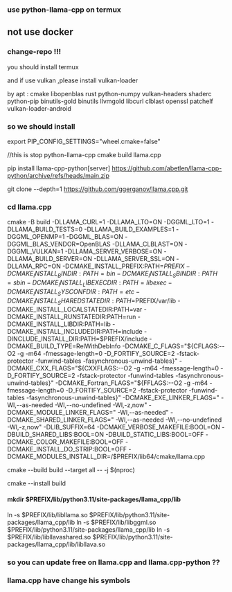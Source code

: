 ### use python-llama-cpp on termux

## not use docker

### change-repo !!!

you should install termux

and if use vulkan ,please install vulkan-loader

by apt : cmake libopenblas rust python-numpy vulkan-headers shaderc
python-pip binutils-gold binutils llvmgold libcurl clblast openssl
patchelf vulkan-loader-android

### so we should install

export PIP_CONFIG_SETTINGS="wheel.cmake=false"

//this is stop python-llama-cpp cmake build llama.cpp

pip install llama-cpp-python\[server] 
<https://github.com/abetlen/llama-cpp-python/archive/refs/heads/main.zip>

git clone --depth=1 <https://github.com/ggerganov/llama.cpp.git>

### cd llama.cpp
cmake -B build -DLLAMA_CURL=1 -DLLAMA_LTO=ON -DGGML_LTO=1 -DLLAMA_BUILD_TESTS=0 -DLLAMA_BUILD_EXAMPLES=1 -DGGML_OPENMP=1 -DGGML_BLAS=ON -DGGML_BLAS_VENDOR=OpenBLAS -DLLAMA_CLBLAST=ON -DGGML_VULKAN=1 -DLLAMA_SERVER_VERBOSE=ON -DLLAMA_BUILD_SERVER=ON -DLLAMA_SERVER_SSL=ON -DLLAMA_RPC=ON -DCMAKE_INSTALL_PREFIX:PATH=$PREFIX -DCMAKE_INSTALL_BINDIR:PATH=bin -DCMAKE_INSTALL_SBINDIR:PATH=sbin -DCMAKE_INSTALL_LIBEXECDIR:PATH=libexec -DCMAKE_INSTALL_SYSCONFDIR:PATH=etc -DCMAKE_INSTALL_SHAREDSTATEDIR:PATH=$PREFIX/var/lib -DCMAKE_INSTALL_LOCALSTATEDIR:PATH=var -DCMAKE_INSTALL_RUNSTATEDIR:PATH=run -DCMAKE_INSTALL_LIBDIR:PATH=lib  -DCMAKE_INSTALL_INCLUDEDIR:PATH=include -DINCLUDE_INSTALL_DIR:PATH=$PREFIX/include -DCMAKE_BUILD_TYPE=RelWithDebInfo -DCMAKE_C_FLAGS="${CFLAGS:--O2 -g -m64 -fmessage-length=0 -D_FORTIFY_SOURCE=2 -fstack-protector -funwind-tables -fasynchronous-unwind-tables}" -DCMAKE_CXX_FLAGS="${CXXFLAGS:--O2 -g -m64 -fmessage-length=0 -D_FORTIFY_SOURCE=2 -fstack-protector -funwind-tables -fasynchronous-unwind-tables}"  -DCMAKE_Fortran_FLAGS="${FFLAGS:--O2 -g -m64 -fmessage-length=0 -D_FORTIFY_SOURCE=2 -fstack-protector -funwind-tables -fasynchronous-unwind-tables}" -DCMAKE_EXE_LINKER_FLAGS=" -Wl,--as-needed -Wl,--no-undefined -Wl,-z,now"  -DCMAKE_MODULE_LINKER_FLAGS=" -Wl,--as-needed" -DCMAKE_SHARED_LINKER_FLAGS=" -Wl,--as-needed -Wl,--no-undefined -Wl,-z,now" -DLIB_SUFFIX=64 -DCMAKE_VERBOSE_MAKEFILE:BOOL=ON -DBUILD_SHARED_LIBS:BOOL=ON -DBUILD_STATIC_LIBS:BOOL=OFF -DCMAKE_COLOR_MAKEFILE:BOOL=OFF -DCMAKE_INSTALL_DO_STRIP:BOOL=OFF -DCMAKE_MODULES_INSTALL_DIR=/$PREFIX/lib64/cmake/llama.cpp

cmake --build build --target all -- -j $(nproc) 

cmake --install build

#### mkdir $PREFIX/lib/python3.11/site-packages/llama_cpp/lib

ln -s $PREFIX/lib/libllama.so $PREFIX/lib/python3.11/site-packages/llama_cpp/lib
ln -s $PREFIX/lib/libggml.so $PREFIX/lib/python3.11/site-packages/llama_cpp/lib 
ln -s $PREFIX/lib/libllavashared.so $PREFIX/lib/python3.11/site-packages/llama_cpp/lib/libllava.so

### so you can update free on llama.cpp and llama.cpp-python ??

### llama.cpp have change his symbols


